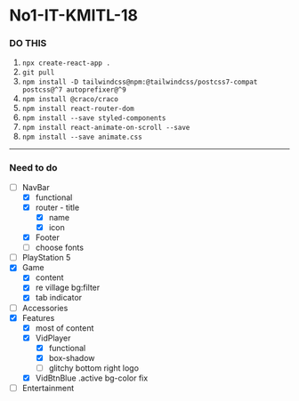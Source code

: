 # No1-IT-KMITL-18

### DO THIS

1. `npx create-react-app .` 
2. `git pull`
3. `npm install -D tailwindcss@npm:@tailwindcss/postcss7-compat postcss@^7 autoprefixer@^9`
4. `npm install @craco/craco`
5. `npm install react-router-dom`
6. `npm install --save styled-components`
7. `npm install react-animate-on-scroll --save`
8. `npm install --save animate.css`

---
### Need to do
- [ ] NavBar
    - [x] functional
    - [x] router - title
        - [x] name
        - [x] icon
    - [x] Footer
    - [ ] choose fonts
- [ ] PlayStation 5
- [x] Game
    - [x] content
    - [x] re village bg:filter
    - [x] tab indicator
- [ ] Accessories
- [x] Features
    - [x] most of content
    - [x] VidPlayer
        - [x] functional
        - [x] box-shadow
        - [ ] glitchy bottom right logo
    - [x] VidBtnBlue .active bg-color fix
- [ ] Entertainment

